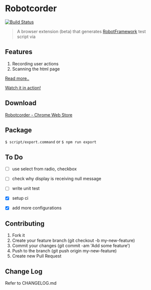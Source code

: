 # Robotcorder

[![Build Status](https://travis-ci.org/sohwendy/Robotcorder.svg?branch=master)](https://travis-ci.org/sohwendy/Robotcorder)

> A browser extension (beta) that generates [RobotFramework](http://robotframework.org/) test script via

## Features

1. Recording user actions
2. Scanning the html page

[Read more..](https://blog.gds-gov.tech/automating-test-automation-a304f7b955a2)

[Watch it in action!](https://www.youtube.com/watch?v=epCb4NTYtfY)


## Download
[Robotcorder - Chrome Web Store](https://chrome.google.com/webstore/detail/robotcorder/ifiilbfgcemdapeibjfohnfpfmfblmpd)


## Package
``` $ script/export.command ```
or
``` $ npm run export ```


## To Do
- [ ] use select from radio, checkbox
- [ ] check why display is receiving null message
- [ ] write unit test
- [X] setup ci
- [X] add more configurations


## Contributing
1. Fork it
2. Create your feature branch (git checkout -b my-new-feature)
3. Commit your changes (git commit -am 'Add some feature')
4. Push to the branch (git push origin my-new-feature)
5. Create new Pull Request

## Change Log
Refer to CHANGELOG.md